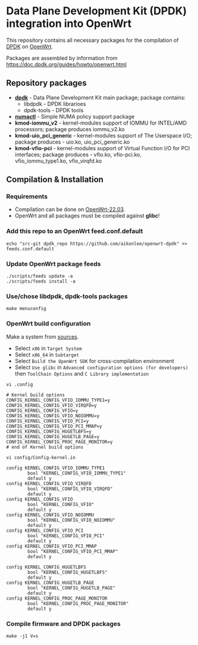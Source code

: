 # Data Plane Development Kit (DPDK) integration into OpenWrt

This repository contains all necessary packages for the compilation of [DPDK](https://www.dpdk.org) on [OpenWrt](https://openwrt.org).

Packages are assembled by information from https://doc.dpdk.org/guides/howto/openwrt.html

## Repository packages

* **[dpdk](https://github.com/DPDK/dpdk)** - Data Plane Development Kit main package; package contains:
  * libdpdk - DPDK librarioes
  * dpdk-tools - DPDK tools
* **[numactl](https://github.com/numactl/numactl)** - Simple NUMA policy support package
* **kmod-iommu_v2** - kernel-modules support of IOMMU for INTEL/AMD processors; package produces iommu_v2.ko
* **kmod-uio_pci_generic** - kernel-modules support of The Userspace I/O; package produces - uio.ko, uio_pci_generic.ko
* **kmod-vfio-pci** - kernel-modules support of Virtual Function I/O for PCI interfaces; package produces - vfio.ko, vfio-pci.ko, vfio_iommu_type1.ko, vfio_virqfd.ko

## Compilation & Installation

### Requirements

* Compilation can be done on [OpenWrt-22.03](https://github.com/openwrt/openwrt/tree/openwrt-22.03).
* OpenWrt and all packages must be compiled against **glibc**!

### Add this repo to an OpenWrt feed.conf.default

``` 
echo "src-git dpdk_repo https://github.com/aikonlee/openwrt-dpdk" >> feeds.conf.default
``` 

### Update OpenWrt package feeds

``` 
./scripts/feeds update -a
./scripts/feeds install -a
```

### Use/chose libdpdk, dpdk-tools packages

``` 
make menuconfig
``` 
### OpenWrt build configuration

Make a system from [sources](https://github.com/openwrt/openwrt).

* Select ``x86`` in ``Target System``
* Select ``x86_64`` in ``Subtarget``
* Select ``Build the OpenWrt SDK`` for cross-compilation environment
* Select ``Use glibc`` in ``Advanced configuration options (for developers)`` then ``ToolChain Options`` and ``C Library implementation``

```
vi .config

# Kernel build options
CONFIG_KERNEL_CONFIG_VFIO_IOMMU_TYPE1=y
CONFIG_KERNEL_CONFIG_VFIO_VIRQFD=y
CONFIG_KERNEL_CONFIG_VFIO=y
CONFIG_KERNEL_CONFIG_VFIO_NOIOMMU=y
CONFIG_KERNEL_CONFIG_VFIO_PCI=y
CONFIG_KERNEL_CONFIG_VFIO_PCI_MMAP=y
CONFIG_KERNEL_CONFIG_HUGETLBFS=y
CONFIG_KERNEL_CONFIG_HUGETLB_PAGE=y
CONFIG_KERNEL_CONFIG_PROC_PAGE_MONITOR=y
# end of Kernel build options
```

```
vi config/Config-kernel.in

config KERNEL_CONFIG_VFIO_IOMMU_TYPE1
        bool "KERNEL_CONFIG_VFIO_IOMMU_TYPE1"
        default y
config KERNEL_CONFIG_VFIO_VIRQFD
        bool "KERNEL_CONFIG_VFIO_VIRQFD"
        default y
config KERNEL_CONFIG_VFIO
        bool "KERNEL_CONFIG_VFIO"
        default y
config KERNEL_CONFIG_VFIO_NOIOMMU
        bool "KERNEL_CONFIG_VFIO_NOIOMMU"
        default y
config KERNEL_CONFIG_VFIO_PCI
        bool "KERNEL_CONFIG_VFIO_PCI"
        default y
config KERNEL_CONFIG_VFIO_PCI_MMAP
        bool "KERNEL_CONFIG_VFIO_PCI_MMAP"
        default y

config KERNEL_CONFIG_HUGETLBFS
        bool "KERNEL_CONFIG_HUGETLBFS"
        default y
config KERNEL_CONFIG_HUGETLB_PAGE
        bool "KERNEL_CONFIG_HUGETLB_PAGE"
        default y
config KERNEL_CONFIG_PROC_PAGE_MONITOR
        bool "KERNEL_CONFIG_PROC_PAGE_MONITOR"
        default y
```
### Compile firmware and DPDK packages
``` 
make -j1 V=s
``` 



